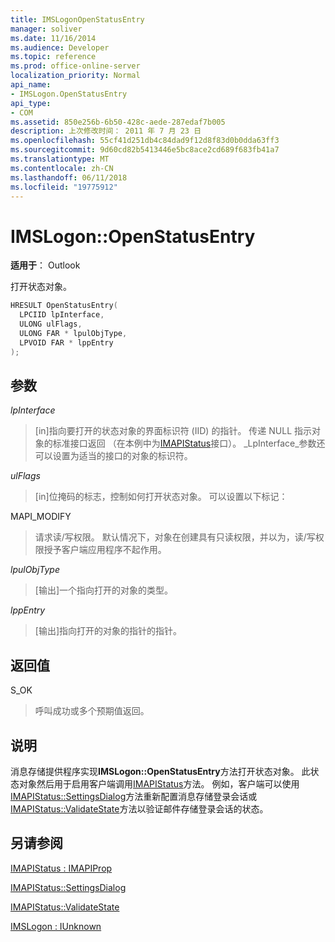 ```yaml
---
title: IMSLogonOpenStatusEntry
manager: soliver
ms.date: 11/16/2014
ms.audience: Developer
ms.topic: reference
ms.prod: office-online-server
localization_priority: Normal
api_name:
- IMSLogon.OpenStatusEntry
api_type:
- COM
ms.assetid: 850e256b-6b50-428c-aede-287edaf7b005
description: 上次修改时间： 2011 年 7 月 23 日
ms.openlocfilehash: 55cf41d251db4c84dad9f12d8f83d0b0dda63ff3
ms.sourcegitcommit: 9d60cd82b5413446e5bc8ace2cd689f683fb41a7
ms.translationtype: MT
ms.contentlocale: zh-CN
ms.lasthandoff: 06/11/2018
ms.locfileid: "19775912"
---
```

# <a name="imslogonopenstatusentry"></a>IMSLogon::OpenStatusEntry

  
  
**适用于**： Outlook 
  
打开状态对象。
  
```cpp
HRESULT OpenStatusEntry(
  LPCIID lpInterface,
  ULONG ulFlags,
  ULONG FAR * lpulObjType,
  LPVOID FAR * lppEntry
);
```

## <a name="parameters"></a>参数

 _lpInterface_
  
> [in]指向要打开的状态对象的界面标识符 (IID) 的指针。 传递 NULL 指示对象的标准接口返回 （在本例中为[IMAPIStatus](imapistatusimapiprop.md)接口）。 _LpInterface_参数还可以设置为适当的接口的对象的标识符。 
    
 _ulFlags_
  
> [in]位掩码的标志，控制如何打开状态对象。 可以设置以下标记：
    
MAPI_MODIFY 
  
> 请求读/写权限。 默认情况下，对象在创建具有只读权限，并以为，读/写权限授予客户端应用程序不起作用。 
    
 _lpulObjType_
  
> [输出]一个指向打开的对象的类型。
    
 _lppEntry_
  
> [输出]指向打开的对象的指针的指针。
    
## <a name="return-value"></a>返回值

S_OK 
  
> 呼叫成功或多个预期值返回。
    
## <a name="remarks"></a>说明

消息存储提供程序实现**IMSLogon::OpenStatusEntry**方法打开状态对象。 此状态对象然后用于启用客户端调用[IMAPIStatus](imapistatusimapiprop.md)方法。 例如，客户端可以使用[IMAPIStatus::SettingsDialog](imapistatus-settingsdialog.md)方法重新配置消息存储登录会话或[IMAPIStatus::ValidateState](imapistatus-validatestate.md)方法以验证邮件存储登录会话的状态。 
  
## <a name="see-also"></a>另请参阅



[IMAPIStatus : IMAPIProp](imapistatusimapiprop.md)
  
[IMAPIStatus::SettingsDialog](imapistatus-settingsdialog.md)
  
[IMAPIStatus::ValidateState](imapistatus-validatestate.md)
  
[IMSLogon : IUnknown](imslogoniunknown.md)


